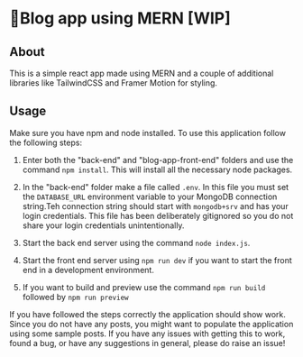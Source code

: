 # 📝Blog app using MERN [WIP]

## About

This is a simple react app made using MERN and a couple of additional libraries like TailwindCSS and Framer Motion for styling.

## Usage

Make sure you have npm and node installed. To use this application follow the following steps:

1. Enter both the "back-end" and "blog-app-front-end" folders and use the command ```npm install```. This will install all the necessary node packages.

2. In the "back-end" folder make a file called ```.env```. In this file you must set the ```DATABASE_URL``` environment variable to your MongoDB connection string.Teh connection string should start with ```mongodb+srv``` and has your login credentials. This file has been deliberately gitignored so you do not share your login credentials unintentionally.

3. Start the back end server using the command ```node index.js```.

4. Start the front end server using ```npm run dev``` if you want to start the front end in a development environment. 

5. If you want to build and preview use the command ```npm run build``` followed by ```npm run preview```


If you have followed the steps correctly the application should show work. Since you do not have any posts, you might want to populate the application using some sample posts. If you have any issues with getting this to work, found a bug, or have any suggestions in general, please do raise an issue! 